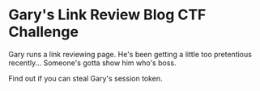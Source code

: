 # Gary's Link Review Blog CTF Challenge

Gary runs a link reviewing page. He's been getting a little too pretentious recently... Someone's gotta show him who's boss.

Find out if you can steal Gary's session token.